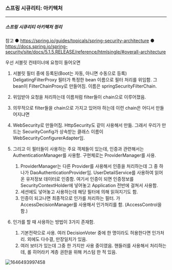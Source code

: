 <h3>스프링 시큐리티: 아키텍처</h3>
<hr/>
<h5>스프링 시큐리티 아키텍처 정리</h5>

참고
● https://spring.io/guides/topicals/spring-security-architecture
● https://docs.spring.io/spring-security/site/docs/5.1.5.RELEASE/reference/htmlsingle/#overall-architecture

우선 서블릿 컨테이너에 요청이 들어오면 

1. 서블릿 필터 중에 등록된(Boot는 자동, 아니면 수동으로 등록) DeligatingFilterProxy 필터가 특정한 bean 이름으로 필터 처리를 위임함. 그 bean이 FilterChainProxy로 만들어짐. 이름은 springSecurityFilterChain. 
2. 위임받아 요청을 처리하는데 이름처럼 filter들이 chain으로 이루어졌음.

3. 의무적으로 filter들을 chain으로 가지고 있어야 하는데 이런 chain은 어디서 만들어지냐면
4. WebSecurity로 만들어짐. HttpSecurity도 같이 사용해서 만듦. 그래서 우리가 만드는 SecurityConfig가 상속받는 클래스 이름이 WebSecurityConfigurerAdapter임.
5. 그리고 이 필터들이 사용하는 주요 객체들이 있는데, 인증과 관련해서는 AuthenticationManager를 사용함. 구현체로는 ProviderManager를 사용. 
   1. ProviderManager는 다른 Provider를 사용해서 인증을 처리하는데 그 중 하나가 DaoAuthenticationProvider임. UserDetailService를 사용하여 읽어온 유저정보 데이터로 인증함. 여기서 인증이 되면 인증정보를 SecurityContextHolder에 넣어놓고 Application 전반에 걸쳐서 사용함.
   2. 세션에도 넣어놓고 사용하는데 해당 필터에 의해 읽혀지기도 함.
   3. 인증이 되고나면 최종적으로 인가를 처리하는 필터. 가 AccessDecisionManager를 사용해서 인가처리를 함. (AccessControl을 함.)
6. 인가를 할 때 사용하는 방법이 3가지 존재함. 
   1. 기본전략으로 사용. 여러 DecisionVoter 중에 한 명이라도 허용한다면 인가처리. 외에도 다수결, 만장일치가 있음.
   2. 여러 보터가 있는데 그중 한 가지만 사용 중이였음. 핸들러를 사용해서 처리하는데, 롤 히어라키 계층 권한을 위해 커스텀 한 적 있음.

![1646493997458](https://user-images.githubusercontent.com/43261300/156889767-dca829be-893d-4329-96af-ba63b00d2acf.png)

